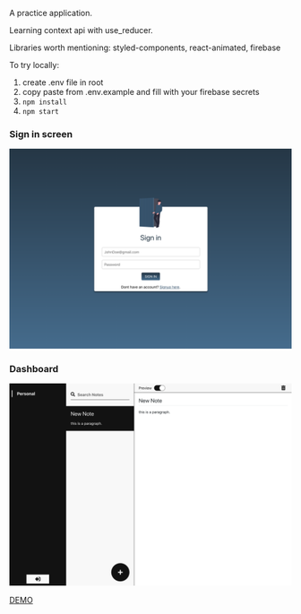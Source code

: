 A practice application.

Learning context api with use_reducer. 

Libraries worth mentioning: styled-components, react-animated, firebase

To try locally: 
1. create .env file in root
2. copy paste from .env.example and fill with your firebase secrets
3. `npm install`
4. `npm start`


### Sign in screen
![Sign in screen](preview/signin.png)


### Dashboard
![Dashboard](preview/dashboard.png)

[DEMO](https://unruffled-newton-aee93c.netlify.app/)
